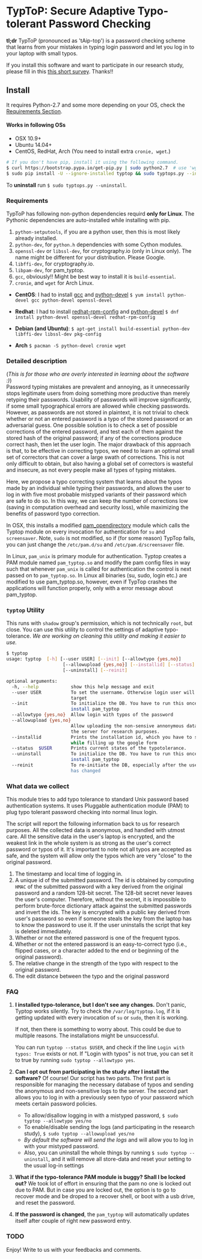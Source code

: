 # TypToP: Secure Adaptive __Typo-tolerant Password__ Checking

**tl;dr** TypToP (pronounced as 'tAip-top') is a password checking scheme that
learns from your mistakes in typing login password and let you log in to your
laptop with small typos.

If you install this software and want to participate in our research study,
please fill in this
[this short survey](https://docs.google.com/forms/d/e/1FAIpQLSfHWAPedMVT7ETaW3qUUaueOg87TaDAllQYIgoqJZ8nWjF88A/viewform). Thanks!!

<!-- *For the purpose of the research study, TypTop might not allow login with typos
until you login successfully 30 times.* -->



## <a name="install"></a>Install
It requires Python-2.7 and some more depending on your OS, check the [Requirements Section](#requirements).
#### Works in following OSs
* OSX 10.9+
* Ubuntu 14.04+ 
* CentOS, RedHat, Arch (You need to install extra `cronie, wget`.)

```bash
# If you don't have pip, install it using the following command.
$ curl https://bootstrap.pypa.io/get-pip.py | sudo python2.7  # use 'wget -O -' if you don't have 'curl' 
$ sudo pip install -U --ignore-installed typtop && sudo typtops.py --init
```
To **uninstall** run `$ sudo typtops.py --uninstall`.

<!-- To checkout the test version: -->
<!-- ```bash -->
<!-- $ sudo -H pip install --ignore-installed -U --extra-index-url https://testpypi.python.org/pypi typtop && sudo typtops.py --init -->
<!-- ``` -->
<!-- Install Homebrew -->
<!-- ```bash -->
<!-- $ ruby -e "$(curl -fsSL https://raw.githubusercontent.com/Homebrew/install/master/install)" -->
<!-- ``` -->
<!-- For those snarky people, who do not want to install pip, can run the following -->
<!-- command. -->
<!-- ```bash -->
<!-- $ git clone https://github.com/rchatterjee/pam-typopw.git -->
<!-- $ cd pam-typopw && sudo python setup.py install -f -->
<!-- ``` -->

<!-- This should setup the PAM configuration files. This will install a
command-line control script called `typtop`,

which can be used to control and monitor the behavior of the adaptive typo
tolerance system. Details of the script is given below. -->

<!-- To **check successful installation**, run `$ su <your username>`. The password
prompt should appear as `pASSWORD:`, instead of `Password`.
-->


### <a name="requirements"></a> Requirements

<!-- Currently this module **only works with Debian Linux distributions**, for -->
<!-- example, -->
<!-- **Ubuntu, Lubuntu, Kubuntu, Debian**, etc. -->

TypToP has following non-python dependencies requird **only for Linux**. The Pythonic dependencies are auto-installed while installing with pip.

1. `python-setputools`, if you are a python user, then this is most likely already installed.
2. `python-dev`, for `python.h` dependencies with some Cython modules.
3. `openssl-dev` or `libssl-dev`, for cryptography.io (only in Linux only). The name might be different for your distribution. Please Google.
4. `libffi-dev`, for cryptography.io.
5. `libpam-dev`, for pam_typtop.
6. `gcc`, obviously!! Might be best way to install it is `build-essential`.
7. `cronie`, and `wget` for Arch Linux.


- **CentOS**:
  I had to install [gcc](https://www.cyberciti.biz/faq/centos-rhel-7-redhat-linux-install-gcc-compiler-development-tools/)
  and [python-devel](http://stackoverflow.com/a/23634734/1792013)
  `$ yum install python-devel gcc python-devel openssl-devel`

- **Redhat**: I had to install [redhat-rpm-config](http://stackoverflow.com/a/34641068/1792013) and
  [python-devel](http://stackoverflow.com/a/23634734/1792013)
  `$ dnf install python-devel openssl-devel redhat-rpm-config`

- **Debian (and Ubuntu)**:
  `$ apt-get install build-essential python-dev libffi-dev libssl-dev pkg-config`

- **Arch**
  `$ pacman -S python-devel cronie wget`

### <a name="details"></a>Detailed description
(*This is for those who are overly interested in learning about the software :)*)  
Password typing mistakes are prevalent and annoying, as it unnecessarily stops
legitimate users from doing something more productive than merely retyping their
passwords. Usability of passwords will improve significantly, if some
small typographical errors are allowed while checking passwords. However, as passwords are
not stored in plaintext, it is not trivial to check whether or not an entered
password is a typo of the stored password or an adversarial guess. One possible
solution is to check a set of possible corrections of the entered password, and
test each of them against the stored hash of the original password; if any of
the corrections produce correct hash, then let the user login. The major
drawback of this approach is that, to be effective in correcting typos, we need
to learn an optimal small set of correctors that can cover a large swath of
corrections. This is not only difficult to obtain, but also having a global set
of correctors is wasteful and insecure, as not every people make all types of
typing mistakes.

Here, we propose a typo correcting system that learns about the typos made by an
individual while typing their passwords, and allows the user to log in with five
most probable mistyped variants of their password which are safe to do so. In
this way, we can keep the number of corrections low (saving in computation
overhead and security loss), while maximizing the benefits of password typo correction.


In OSX, this installs a modified
[pam_opendirectory](https://opensource.apple.com/source/pam\_modules/pam_modules-76/pam_opendirectory/pam_opendirectory.c)
module which calls the Typtop module on every invocation for authentication for `su` and `screensaver`.
Note, `sudo` is not modified, so if (for some reason) TypTop fails, you can just change the `/etc/pam.d/su` and
`/etc/pam.d/screensaver` file.

In Linux, `pam_unix` is primary module for authentication. Typtop creates a PAM module named 
`pam_typtop.so` and modify the pam config files in way such that
whenever `pam_unix` is called for authentication the control is next passed on to `pam_typtop.so`.
In Linux all binaries (su, sudo, login etc.) are modified to use pam_typtop.so, however, even if TypTop crashes
the applications will function properly, only with a error message about pam_typtop.

<!-- ### Common trouble shooting

After installing `typtop`, if you run `su <username>` and don't see the password
prompt as `pASSWORD:`, then most likely the installation was not
successful. Here are some common fixes that worked for some users.

Run, `$ sudo pip install -U --ignore-installed typtop && sudo typtops.py
--init`. This will ignore any existing installation of the dependencies and
re-install everything.
-->

<!-- We have not seen the following issue in a long while, but mentioning it here for -->
<!-- just in case...  **If you are locked out**, go to -->
<!-- [recovery mode](http://askubuntu.com/a/172346/248067), open root-shell, and -->
<!-- replace the `/etc/pam.d/common-auth` with `/etc/pam.d/common-auth.orig`. You -->
<!-- might need to remount the file-system in write mode via `mount -o remount,rw /`. -->

<!-- ```bash -->
<!-- root> mount -o remount,rw / -->
<!-- root> cp /etc/pam.d/common-auth.orig /etc/pam.d/common-auth -->
<!-- ``` -->

<!-- Also, make sure there is no `@include typo-auth` line in -->
<!-- `/etc/pam.d/common-auth`.  If you cannot get to the root-shell in recovery mode, -->
<!-- as it might require password authentication, you can -->
<!-- [use live-cd of your Linux distribution](http://www.ubuntu.com/download/desktop/try-ubuntu-before-you-install), -->
<!-- and then replace the file `/etc/pam.d/common-auth` with -->
<!-- `/etc/pam.d/common-auth.orig` in the original Linux installation. Shoot us an -->
<!-- email if you face this situation. -->


### `typtop` Utility

This runs with `shadow` group's permission, which is not technically `root`, but close.
You can use this utility to control the settings of adaptive
typo-tolerance.  *We are working on cleaning this utility and making it easier to use.*

```bash
$ typtop
usage: typtop  [-h] [--user USER] [--init] [--allowtypo {yes,no}]
                     [--allowupload {yes,no}] [--installid] [--status]
                     [--uninstall] [--reinit]

optional arguments:
  -h, --help            show this help message and exit
  --user USER           To set the username. Otherwise login user will be the
                        target
  --init                To initialize the DB. You have to run this once you
                        install pam_typtop
  --allowtypo {yes,no}  Allow login with typos of the password
  --allowupload {yes,no}
                        Allow uploading the non-sensive annonymous data into
                        the server for research purposes.
  --installid           Prints the installation id, which you have to submit
                        while filling up the google form
  --status  $USER       Prints current states of the typotolerance.
  --uninstall           To initialize the DB. You have to run this once you
                        install pam_typtop
  --reinit              To re-initiate the DB, especially after the user's pw
                        has changed

```

### What data we collect

This module tries to add typo tolerance to standard Unix password based
authentication systems. It uses Pluggable authentication module (PAM) to plug
typo tolerant password checking into normal linux login.

The script will report the following information back to us for research
purposes. All the collected data is anonymous, and handled with utmost care. All
the sensitive data in the user's laptop is encrypted, and the weakest link in the whole
system is as strong as the user's correct password or typos of it. It's important to note
not all typos are accepted as safe, and the system will allow only the typos which are very
"close" to the original password.

1. The timestamp and local time of logging in.
2. A unique id of the submitted password. The id is obtained by computing `HMAC`
   of the submitted password with a key derived from the original password and a
   random 128-bit secret. The 128-bit secret never leaves the user's
   computer. Therefore, without the secret, it is impossible to perform
   brute-force dictionary attack against the submitted passwords and invert the
   ids. The key is encrypted with a public key derived from user's password so
   even if someone steals the key from the laptop has to know the password to
   use it. If the user uninstalls the script that key is deleted immediately.
3. Whether or not the entered password is one of the frequent typos.
4. Whether or not the entered password is an easy-to-correct typo (i.e., flipped
   cases, or a character added to the end or beginning of the original
   password).
5. The relative change in the strength of the typo with respect to the original password.
6. The edit distance between the typo and the original password


### FAQ
1. **I installed typo-tolerance, but I don't see any changes.** Don't panic,
   Typtop works silently. Try to check the `/var/log/typtop.log`, if it is
   getting updated with every invocation of `su` or `sudo`, then it is working.

    If not, then there is something to worry about. This could be due to
    multiple reasons. The installations might be unsuccessful.
   <!--Check out the common trouble shooting section above.-->
   You can run `typtop --status $USER`, and check if the line `Login with typos:
   True` exists or not. If "Login with typos" is not true, you can set it to true
   by running `sudo typtop --allowtypo yes`.

2. **Can I opt out from participating in the study after I install the software?**
   Of course!  Our script has two parts. The first part is responsible for
   managing the necessary database of typos and sending the anonymous and
   non-sensitive logs to the server. The second part allows you to log in with a
   previously seen typo of your password which meets certain password policies.
   * To allow/disallow logging in with a mistyped password,
    `$ sudo typtop --allowtypo yes/no`
   * To enable/disable sending the logs (and participating in the research study),
    `$ sudo typtop --allowupload yes/no`
   * *By default the software will send the logs* and will allow you to log in
   with your mistyped password.
   * Also, you can uninstall the whole things by running `$ sudo typtop
   --uninstall`, and it will remove all store-data and reset your setting to the
   usual log-in settings

3. **What if the typo-tolerance PAM module is buggy? Shall I be locked out?** We
   took lot of effort in ensuring that the pam no one is locked out due to PAM.
   But in case you are locked out, the option is to go to recover mode and be
   droped to a recover shell, or boot with a usb drive, and reset the password.
   <!-- No, your PAM should move onto the next correct modules in -->
   <!-- `/etc/pam.d/common-auth`, and in the worst case you will be asked to re-enter -->
   <!-- your password. -->

4. **If the password is changed**, the `pam_typtop` will automatically updates itself after couple of right 
   new password entry.


### TODO


Enjoy!  Write to us with your feedbacks and comments.
